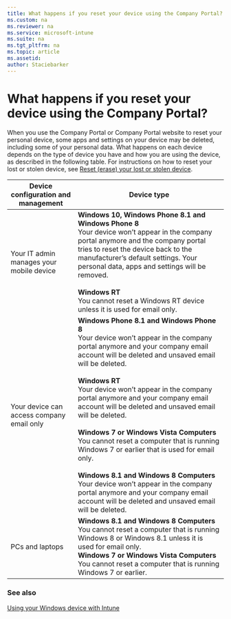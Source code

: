 ```yaml
---
title: What happens if you reset your device using the Company Portal?
ms.custom: na
ms.reviewer: na
ms.service: microsoft-intune
ms.suite: na
ms.tgt_pltfrm: na
ms.topic: article
ms.assetid: 
author: Staciebarker
---
```


# What happens if you reset your device using the Company Portal?

When you use the Company Portal or Company Portal website to reset your personal device, some apps and settings on your device may be deleted, including some of your personal data. What happens on each device depends on the type of device you have and how you are using the device, as described in the following table. For instructions on how to reset your lost or stolen device, see [Reset (erase) your lost or stolen device](reset-erase-your-lost-or-stolen-device-windows.md).

|Device configuration and management|Device type|
|---------------------------------------|---------------|
|Your IT admin manages your mobile device|**Windows 10, Windows Phone 8.1 and Windows Phone 8**</br>Your device won’t appear in the company portal anymore and the company portal tries to reset the device back to the manufacturer’s default settings. Your personal data, apps and settings will be removed.<br /><br />**Windows RT**<br />You cannot reset a Windows RT device unless it is used for email only.|
|Your device can access company email only|**Windows Phone 8.1 and Windows Phone 8**<br />Your device won’t appear in the company portal anymore and your company email account will be deleted and unsaved email will be deleted.<br /><br />**Windows RT**<br />Your device won’t appear in the company portal anymore and your company email account will be deleted and unsaved email will be deleted.<br /><br />**Windows 7 or Windows Vista Computers**<br />You cannot reset a computer that is running Windows 7 or earlier that is used for email only.<br /><br />**Windows 8.1 and Windows 8 Computers**<br />Your device won’t appear in the company portal anymore and your company email account will be deleted and unsaved email will be deleted.|
|PCs and laptops|**Windows 8.1 and Windows 8 Computers**<br />You cannot reset a computer that is running Windows 8 or Windows 8.1 unless it is used for email only.<br />**Windows 7 or Windows Vista Computers**<br />You cannot reset a computer that is running Windows 7 or earlier.|

### See also
[Using your Windows device with Intune](using-your-windows-device-with-intune.md)